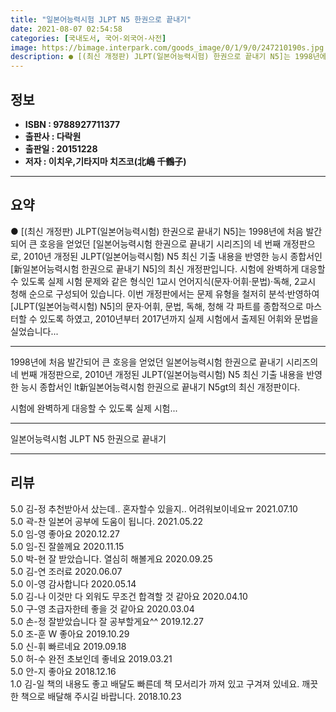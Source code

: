 ```yaml
---
title: "일본어능력시험 JLPT N5 한권으로 끝내기"
date: 2021-08-07 02:54:58
categories: [국내도서, 국어-외국어-사전]
image: https://bimage.interpark.com/goods_image/0/1/9/0/247210190s.jpg
description: ● [(최신 개정판) JLPT(일본어능력시험) 한권으로 끝내기 N5]는 1998년에 처음 발간되어 큰 호응을 얻었던 [일본어능력시험 한권으로 끝내기 시리즈]의 네 번째 개정판으로, 2010년 개정된 JLPT(일본어능력시험) N5 최신 기출 내용을 반영한 능시 종합서인 [新일본어능력시험
---
```


## **정보**

- **ISBN : 9788927711377**
- **출판사 : 다락원**
- **출판일 : 20151228**
- **저자 : 이치우,기타지마 치즈코(北嶋 千鶴子)**

------



## **요약**

●  [(최신 개정판) JLPT(일본어능력시험) 한권으로 끝내기 N5]는 1998년에 처음 발간되어 큰 호응을 얻었던 [일본어능력시험 한권으로 끝내기 시리즈]의 네 번째 개정판으로, 2010년 개정된 JLPT(일본어능력시험) N5 최신 기출 내용을 반영한 능시 종합서인 [新일본어능력시험 한권으로 끝내기 N5]의 최신 개정판입니다. 시험에 완벽하게 대응할 수 있도록 실제 시험 문제와 같은 형식인 1교시 언어지식(문자·어휘·문법)·독해, 2교시 청해 순으로 구성되어 있습니다. 이번 개정판에서는 문제 유형을 철저히 분석·반영하여 [JLPT(일본어능력시험) N5]의 문자·어휘, 문법, 독해, 청해 각 파트를 종합적으로 마스터할 수 있도록 하였고, 2010년부터 2017년까지 실제 시험에서 출제된 어휘와 문법을 실었습니다...

------

1998년에 처음 발간되어 큰 호응을 얻었던 일본어능력시험 한권으로 끝내기 시리즈의 네 번째 개정판으로, 2010년 개정된 JLPT(일본어능력시험) N5 최신 기출 내용을 반영한 능시 종합서인 lt新일본어능력시험 한권으로 끝내기 N5gt의 최신 개정판이다.

시험에 완벽하게 대응할 수 있도록 실제 시험... 

------


일본어능력시험 JLPT N5 한권으로 끝내기 

------


## **리뷰** 

5.0 김-정 추천받아서 샀는데..
혼자할수 있을지.. 어려워보이네요ㅠ 2021.07.10 <br/>5.0 곽-찬 일본어 공부에 도움이 됩니다. 2021.05.22 <br/>5.0 임-영 좋아요 2020.12.27 <br/>5.0 임-진 잘쓸께요 2020.11.15 <br/>5.0 박-현 잘 받았습니다. 열심히 해볼게요 2020.09.25 <br/>5.0 김-연 조러료 2020.06.07 <br/>5.0 이-영 감사합니다 2020.05.14 <br/>5.0 김-나 이것만 다 외워도 무조건 합격할 것 같아요 2020.04.10 <br/>5.0 구-영 초급자한테 좋을 것 같아요 2020.03.04 <br/>5.0 손-정 잘받았습니다 잘 공부할게요^^ 2019.12.27 <br/>5.0 조-훈 W
좋아요 2019.10.29 <br/>5.0 신-휘 빠르네요 2019.09.18 <br/>5.0 허-수 완전 초보인데 좋네요 2019.03.21 <br/>5.0 안-지 좋아요 2018.12.16 <br/>1.0 김-일 책의 내용도 좋고 배달도 빠른데 책 모서리가 까져 있고 구겨져 있네요.  깨끗한 책으로 배달해 주시길 바랍니다. 2018.10.23 <br/>
